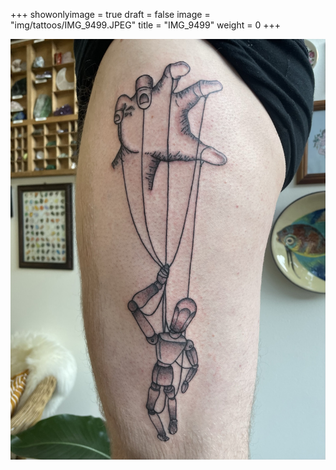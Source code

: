 +++
showonlyimage = true
draft = false
image = "img/tattoos/IMG_9499.JPEG"
title = "IMG_9499"
weight = 0
+++

![image](/img/tattoos/IMG_9499.JPEG)
